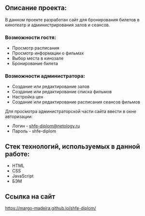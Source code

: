 ## Описание проекта:
В данном проекте  разработан сайт для бронирования билетов в кинотеатр и администрирования залов и сеансов.

### Возможности гостя:
- Просмотр расписания
- Просмотр информации о фильмах
- Выбор места в кинозале
- Бронирование билета

### Возможности администратора:
- Создание или редактирование залов
- Создание или редактирование списка фильмов
- Настройка цен
- Создание или редактирование расписания сеансов фильмов

Для просмотра администраторской части сайта ввести в окне авторизации:
- Логин - shfe-diplom@netology.ru
- Пароль - shfe-diplom

## Стек технологий, используемых в данной работе:

- HTML
- CSS 
- JavaScript
- БЭМ

## Ссылка на сайт

https://margo-madeira.github.io/shfe-diplom/
